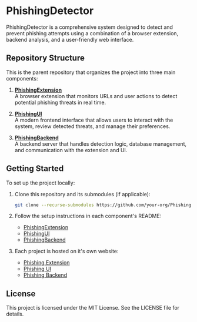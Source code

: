 # PhishingDetector

PhishingDetector is a comprehensive system designed to detect and prevent phishing attempts using a combination of a browser extension, backend analysis, and a user-friendly web interface.

## Repository Structure

This is the parent repository that organizes the project into three main components:

1. **[PhishingExtension](./PhishingExtension)**  
   A browser extension that monitors URLs and user actions to detect potential phishing threats in real time.

2. **[PhishingUI](./PhishingUI)**  
   A modern frontend interface that allows users to interact with the system, review detected threats, and manage their preferences.

3. **[PhishingBackend](./PhishingBackend)**  
   A backend server that handles detection logic, database management, and communication with the extension and UI.

## Getting Started

To set up the project locally:

1. Clone this repository and its submodules (if applicable):

   ```bash
   git clone --recurse-submodules https://github.com/your-org/PhishingDetector.git
   ```

2. Follow the setup instructions in each component's README:
   - [PhishingExtension](./PhishingExtension/README.md)
   - [PhishingUI](./PhishingUI/README.md)
   - [PhishingBackend](./PhishingBackend/README.md)

3. Each project is hosted on it's own website:
   - [Phishing Extension](https://addons.mozilla.org/en-US/firefox/addon/phishing-detector-extension/)
   - [Phishing UI](https://phishing.fernandoa.dev/)
   - [Phishing Backend](https://phishingdetector-production-a575.up.railway.app/analyze?url=)

## License

This project is licensed under the MIT License. See the LICENSE file for details.
